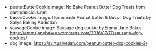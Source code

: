* peanutButterCookie image: No Bake Peanut Butter Dog Treats from damndelicious.net
* baconCookie image: Homemade Peanut Butter & Bacon Dog Treats by Sallys Baking Addiction
* sausageCookie image: Sausage dog cookie by Emma Jane Bakes https://emmajanebakes.wordpress.com/2016/07/17/sausage-dog-cookies/
* dog image: https://avirtualvegan.com/peanut-butter-dog-cookies-2/
